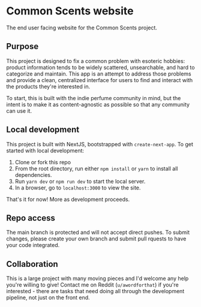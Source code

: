 # Common Scents website
The end user facing website for the Common Scents project.

## Purpose
This project is designed to fix a common problem with esoteric hobbies: product information tends to be widely scattered, unsearchable, and hard to categorize and maintain. This app is an attempt to address those problems and provide a clean, centralized interface for users to find and interact with the products they're interested in.

To start, this is built with the indie perfume community in mind, but the intent is to make it as content-agnostic as possible so that any community can use it.

## Local development
This project is built with NextJS, bootstrapped with `create-next-app`. To get started with local development:
1. Clone or fork this repo
2. From the root directory, run either `npm install` or `yarn` to install all dependencies.
3. Run `yarn dev` or `npm run dev` to start the local server.
4. In a browser, go to `localhost:3000` to view the site.

That's it for now! More as development proceeds.

## Repo access
The main branch is protected and will not accept direct pushes. To submit changes, please create your own branch and submit pull rquests to have your code integrated.

## Collaboration
This is a large project with many moving pieces and I'd welcome any help you're willing to give! Contact me on Reddit (`u/awordforthat`) if you're interested - there are tasks that need doing all through the development pipeline, not just on the front end. 
